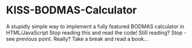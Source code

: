 # KISS-BODMAS-Calculator
A stupidly simple way to implement a fully featured BODMAS calculator in HTML/JavaScript
Stop reading this and read the code!
Still reading? Stop - see previous point.
Really?
Take a break and read a book...
